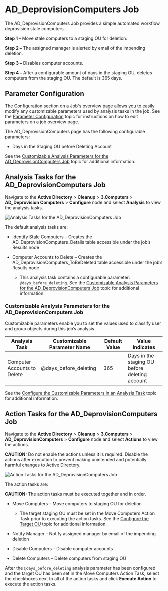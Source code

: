 # AD_DeprovisionComputers Job

The AD_DeprovisionComputers Job provides a simple automated workflow deprovision stale computers.

**Step 1 –** Move stale computers to a staging OU for deletion.

**Step 2 –** The assigned manager is alerted by email of the impending deletion.

**Step 3 –** Disables computer accounts.

**Step 4 –** After a configurable amount of days in the staging OU, deletes computers from the
staging OU. The default is 365 days.

## Parameter Configuration

The Configuration section on a Job's overview page allows you to easily modify any customizable
parameters used by analysis tasks in the job. See the
[Parameter Configuration](/docs/accessanalyzer/12.0/administration/job-management/job/overview.md#parameter-configuration) topic for
instructions on how to edit parameters on a job overview page.

The AD_DeprovisionComputers page has the following configurable parameters:

- Days in the Staging OU before Deleting Account

See the
[Customizable Analysis Parameters for the AD_DeprovisionComputers Job](#customizable-analysis-parameters-for-the-ad_deprovisioncomputers-job)
topic for additional information.

## Analysis Tasks for the AD_DeprovisionComputers Job

Navigate to the **Active Directory** > **Cleanup** > **3.Computers** > **AD_Deprovision
Computers** > **Configure** node and select **Analysis** to view the analysis tasks.

![Analysis Tasks for the AD_DeprovisionComputers Job](/img/product_docs/accessanalyzer/solutions/activedirectory/cleanup/computers/deprovisioncomputersanalysis.webp)

The default analysis tasks are:

- Identify Stale Computers – Creates the AD_DeprovisionComputers_Details table accessible under the
  job’s Results node
- Computer Accounts to Delete – Creates the AD_DeprovisionComputers_ToBeDeleted table accessible
  under the job’s Results node

  - This analysis task contains a configurable parameter: `@days_before_deleting`. See the
    [Customizable Analysis Parameters for the AD_DeprovisionComputers Job](#customizable-analysis-parameters-for-the-ad_deprovisioncomputers-job)
    topic for additional information.

### Customizable Analysis Parameters for the AD_DeprovisionComputers Job

Customizable parameters enable you to set the values used to classify user and group objects during
this job’s analysis.

| Analysis Task               | Customizable Parameter Name | Default Value | Value Indicates                                |
| --------------------------- | --------------------------- | ------------- | ---------------------------------------------- |
| Computer Accounts to Delete | @days_before_deleting       | 365           | Days in the staging OU before deleting account |

See the
[Configure the Customizable Parameters in an Analysis Task](/docs/accessanalyzer/12.0/administration/job-management/job/configure/analysis-customizable-parameters.md)
topic for additional information.

## Action Tasks for the AD_DeprovisionComputers Job

Navigate to the **Active Directory** > **Cleanup** > **3.Computers** > **AD_DeprovisionComputers** >
**Configure** node and select **Actions** to view the actions.

**CAUTION:** Do not enable the actions unless it is required. Disable the actions after execution to
prevent making unintended and potentially harmful changes to Active Directory.

![Action Tasks for the AD_DeprovisionComputers Job](/img/product_docs/accessanalyzer/solutions/activedirectory/cleanup/computers/deprovisioncomputersaction.webp)

The action tasks are:

**CAUTION:** The action tasks must be executed together and in order.

- Move Computers – Move computers to staging OU for deletion

  - The target staging OU must be set in the Move Computers Action Task prior to executing the
    action tasks. See the [Configure the Target OU](/docs/accessanalyzer/12.0/solutions/active-directory/cleanup/configure-target-ou.md) topic for additional
    information.

- Notify Manager – Notify assigned manager by email of the impending deletion
- Disable Computers – Disable computer accounts
- Delete Computers – Delete computers from staging OU

After the `@days_before_deleting` analysis parameter has been configured and the target OU has been
set in the Move Computers Action Task, select the checkboxes next to all of the action tasks and
click **Execute Action** to execute the action tasks.
